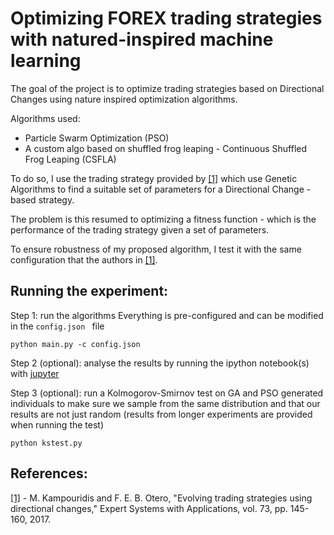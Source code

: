 # Optimizing FOREX trading strategies with natured-inspired machine learning 

The goal of the project is to optimize trading strategies based on Directional Changes using nature inspired optimization algorithms.

Algorithms used:

- Particle Swarm Optimization (PSO)
- A custom algo based on shuffled frog leaping - Continuous Shuffled Frog Leaping (CSFLA)

To do so, I use the trading strategy provided by [[1]](http://www.kampouridis.net/papers/DC-GA.pdf) which use Genetic Algorithms to find a suitable set of parameters for a Directional Change - based strategy.

The problem is this resumed to optimizing a fitness function - which is the performance of the trading strategy given a set of parameters.

To ensure robustness of my proposed algorithm, I test it with the same configuration that the authors in [[1]](http://www.kampouridis.net/papers/DC-GA.pdf).


## Running the experiment:

Step 1: run the algorithms
Everything is pre-configured and can be modified in the ```config.json ``` file
```
python main.py -c config.json
```

Step 2 (optional): analyse the results by running the ipython notebook(s) with [jupyter](http://jupyter.readthedocs.io/en/latest/running.html) 

Step 3 (optional): run a Kolmogorov-Smirnov test on GA and PSO generated individuals to make sure we sample from the same distribution and that our results are not just random (results from longer experiments are provided when running the test)
```
python kstest.py 
```


## References:
[[1]](http://www.kampouridis.net/papers/DC-GA.pdf) - M. Kampouridis and F. E. B. Otero, "Evolving trading strategies using directional changes," Expert Systems with Applications, vol. 73, pp. 145-160, 2017.
